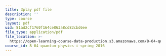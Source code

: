 ```yaml
---
title: 3play pdf file
description: ''
type: course
layout: pdf
uid: 81ad2cf1760f164ce863a8cd83cbd6ee
file_type: application/pdf
file_location: >-
  https://open-learning-course-data-production.s3.amazonaws.com/8-04-quantum-physics-i-spring-2016/81ad2cf1760f164ce863a8cd83cbd6ee_vcuY46RwoV0.pdf
course_id: 8-04-quantum-physics-i-spring-2016
---
```

